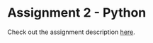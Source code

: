 # Assignment 2 - Python

Check out the assignment description [here](https://cs.lmu.edu/~ray/classes/pl/assignment/2/).
